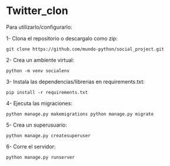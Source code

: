 # Twitter_clon
Para utilizarlo/configurarlo:

1- Clona el repositorio o descargalo como zip:

    git clone https://github.com/mundo-python/social_project.git

2- Crea un ambiente virtual:

    python -m venv socialenv

3- Instala las dependencias/librerias en requirements.txt:

    pip install -r requirements.txt

4- Ejecuta las migraciones:

    python manage.py makemigrations python manage.py migrate

5- Crea un superusuario:

    python manage.py createsuperuser

6- Corre el servidor:

    python manage.py runserver

